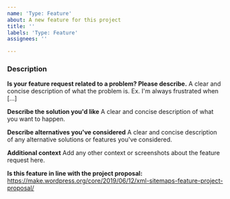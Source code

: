 ```yaml
---
name: 'Type: Feature'
about: A new feature for this project
title: ''
labels: 'Type: Feature'
assignees: ''

---
```


### Description

**Is your feature request related to a problem? Please describe.**
A clear and concise description of what the problem is. Ex. I'm always frustrated when [...]

**Describe the solution you'd like**
A clear and concise description of what you want to happen.

**Describe alternatives you've considered**
A clear and concise description of any alternative solutions or features you've considered.

**Additional context**
Add any other context or screenshots about the feature request here.

**Is this feature in line with the project proposal:**
https://make.wordpress.org/core/2019/06/12/xml-sitemaps-feature-project-proposal/
